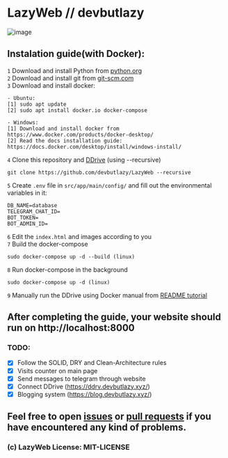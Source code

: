 # LazyWeb // devbutlazy

![image](https://github.com/user-attachments/assets/9501a332-293e-4da6-9b8e-bfb2e9b8e31b)

## Instalation guide(with Docker):
`1` Download and install Python from [python.org](https://www.python.org/ftp/python/3.11.0/python-3.11.0-amd64.exe)  
`2` Download and install git from [git-scm.com](https://github.com/git-for-windows/git/releases/download/v2.44.0.windows.1/Git-2.44.0-64-bit.exe)  
`3` Download and install docker:  
```
- Ubuntu:
[1] sudo apt update
[2] sudo apt install docker.io docker-compose

- Windows:
[1] Download and install docker from https://www.docker.com/products/docker-desktop/
[2] Read the docs installation guide: https://docs.docker.com/desktop/install/windows-install/
```
`4` Clone this repository and [DDrive](https://github.com/forscht/ddrive) (using --recursive)
```
git clone https://github.com/devbutlazy/LazyWeb --recursive
```
`5` Create `.env` file in `src/app/main/config/` and fill out the environmental variables in it:  
```
DB_NAME=database
TELEGRAM_CHAT_ID=
BOT_TOKEN=
BOT_ADMIN_ID=
```
`6` Edit the `index.html` and images according to you  
`7` Build the docker-compose
```
sudo docker-compose up -d --build (linux)
```
`8` Run docker-compose in the background
```
sudo docker-compose up -d (linux)
```

`9` Manually run the DDrive using Docker manual from [README tutorial](https://github.com/forscht/ddrive/blob/4.x/README.md)


## After completing the guide, your website should run on http://localhost:8000 


### TODO:
- [x] Follow the SOLID, DRY and Clean-Architecture rules
- [x] Visits counter on main page 
- [x] Send messages to telegram through website
- [x] Connect DDrive (https://ddrv.devbutlazy.xyz/)
- [x] Blogging system (https://blog.devbutlazy.xyz/)

## Feel free to open [issues](https://github.com/devbutlazy/LazyWeb/issues) or [pull requests](https://github.com/devbutlazy/LazyWeb/pulls) if you have encountered any kind of problems.

### (c) LazyWeb License: MIT-LICENSE
